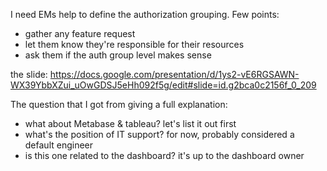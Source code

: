 I need EMs help to define the authorization grouping. Few points:
- gather any feature request
- let them know they're responsible for their resources
- ask them if the auth group level makes sense

the slide: https://docs.google.com/presentation/d/1ys2-vE6RGSAWN-WX39YbbXZui_uOwGDSJ5eHh092f5g/edit#slide=id.g2bca0c2156f_0_209

The question that I got from giving a full explanation:
- what about Metabase & tableau? let's list it out first
- what's the position of IT support? for now, probably considered a default engineer
- is this one related to the dashboard? it's up to the dashboard owner